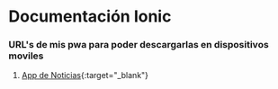 # Documentación Ionic
### URL's de mis pwa para poder descargarlas en dispositivos moviles

1. [App de Noticias](https://ionic-pwa-news-14a10.web.app/tabs/tab1){:target="_blank"}
